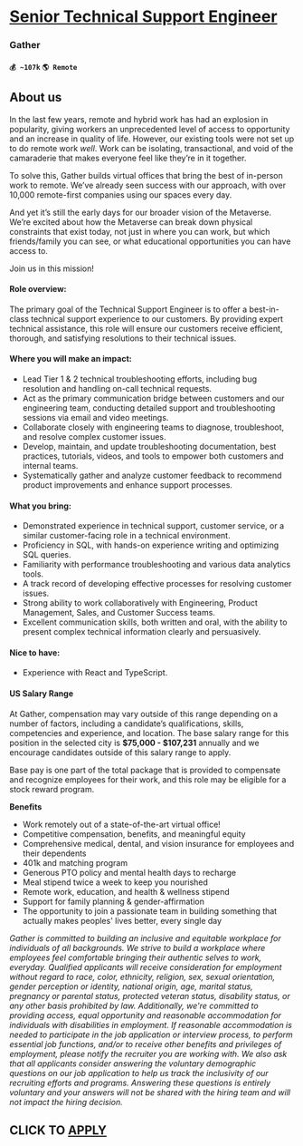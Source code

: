# [Senior Technical Support Engineer](https://www.remotewlb.com/apply/senior-technical-support-engineer-57883)  
### Gather  
#### `💰 ~107k` `🌎 Remote`  

## About us

In the last few years, remote and hybrid work has had an explosion in popularity, giving workers an unprecedented level of access to opportunity and an increase in quality of life. However, our existing tools were not set up to do remote work _well_. Work can be isolating, transactional, and void of the camaraderie that makes everyone feel like they’re in it together.

To solve this, Gather builds virtual offices that bring the best of in-person work to remote. We’ve already seen success with our approach, with over 10,000 remote-first companies using our spaces every day.

And yet it’s still the early days for our broader vision of the Metaverse. We’re excited about how the Metaverse can break down physical constraints that exist today, not just in where you can work, but which friends/family you can see, or what educational opportunities you can have access to.

Join us in this mission!

####  **Role overview:**

The primary goal of the Technical Support Engineer is to offer a best-in-class technical support experience to our customers. By providing expert technical assistance, this role will ensure our customers receive efficient, thorough, and satisfying resolutions to their technical issues.

#### **Where you will make an impact:**

  * Lead Tier 1 & 2 technical troubleshooting efforts, including bug resolution and handling on-call technical requests.
  * Act as the primary communication bridge between customers and our engineering team, conducting detailed support and troubleshooting sessions via email and video meetings.
  * Collaborate closely with engineering teams to diagnose, troubleshoot, and resolve complex customer issues.
  * Develop, maintain, and update troubleshooting documentation, best practices, tutorials, videos, and tools to empower both customers and internal teams.
  * Systematically gather and analyze customer feedback to recommend product improvements and enhance support processes.

#### **What you bring:**

  * Demonstrated experience in technical support, customer service, or a similar customer-facing role in a technical environment.
  * Proficiency in SQL, with hands-on experience writing and optimizing SQL queries.
  * Familiarity with performance troubleshooting and various data analytics tools.
  * A track record of developing effective processes for resolving customer issues.
  * Strong ability to work collaboratively with Engineering, Product Management, Sales, and Customer Success teams.
  * Excellent communication skills, both written and oral, with the ability to present complex technical information clearly and persuasively.

#### **Nice to have:**

  * Experience with React and TypeScript.

#### **US Salary Range**

At Gather, compensation may vary outside of this range depending on a number of factors, including a candidate’s qualifications, skills, competencies and experience, and location. The base salary range for this position in the selected city is **$75,000 - $107,231** annually and we encourage candidates outside of this salary range to apply.

Base pay is one part of the total package that is provided to compensate and recognize employees for their work, and this role may be eligible for a stock reward program.

**Benefits**

  * Work remotely out of a state-of-the-art virtual office!
  * Competitive compensation, benefits, and meaningful equity
  * Comprehensive medical, dental, and vision insurance for employees and their dependents
  * 401k and matching program
  * Generous PTO policy and mental health days to recharge
  * Meal stipend twice a week to keep you nourished
  * Remote work, education, and health & wellness stipend
  * Support for family planning & gender-affirmation
  * The opportunity to join a passionate team in building something that actually makes peoples' lives better, every single day

_Gather is committed to building an inclusive and equitable workplace for individuals of all backgrounds. We strive to build a workplace where employees feel comfortable bringing their authentic selves to work, everyday. Qualified applicants will receive consideration for employment without regard to race, color, ethnicity, religion, sex, sexual orientation, gender perception or identity, national origin, age, marital status, pregnancy or parental status, protected veteran status, disability status, or any other basis prohibited by law. Additionally, we're committed to providing access, equal opportunity and reasonable accommodation for individuals with disabilities in employment. If reasonable accommodation is needed to participate in the job application or interview process, to perform essential job functions, and/or to receive other benefits and privileges of employment, please notify the recruiter you are working with. We also ask that all applicants consider answering the
voluntary demographic questions on our job application to help us track the inclusivity of our recruiting efforts and programs. Answering these questions is entirely voluntary and your answers will not be shared with the hiring team and will not impact the hiring decision._

  
## CLICK TO [APPLY](https://www.remotewlb.com/apply/senior-technical-support-engineer-57883)

